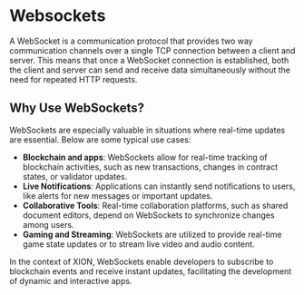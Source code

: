 # Websockets

A WebSocket is a communication protocol that provides two way communication channels over a single TCP connection between a client and server. This means that once a WebSocket connection is established, both the client and server can send and receive data simultaneously without the need for repeated HTTP requests.



## **Why Use WebSockets?**

WebSockets are especially valuable in situations where real-time updates are essential. Below are some typical use cases:

* **Blockchain and apps**: WebSockets allow for real-time tracking of blockchain activities, such as new transactions, changes in contract states, or validator updates.
* **Live Notifications**: Applications can instantly send notifications to users, like alerts for new messages or important updates.
* **Collaborative Tools**: Real-time collaboration platforms, such as shared document editors, depend on WebSockets to synchronize changes among users.
* **Gaming and Streaming**: WebSockets are utilized to provide real-time game state updates or to stream live video and audio content.

In the context of XION, WebSockets enable developers to subscribe to blockchain events and receive instant updates, facilitating the development of dynamic and interactive apps.
